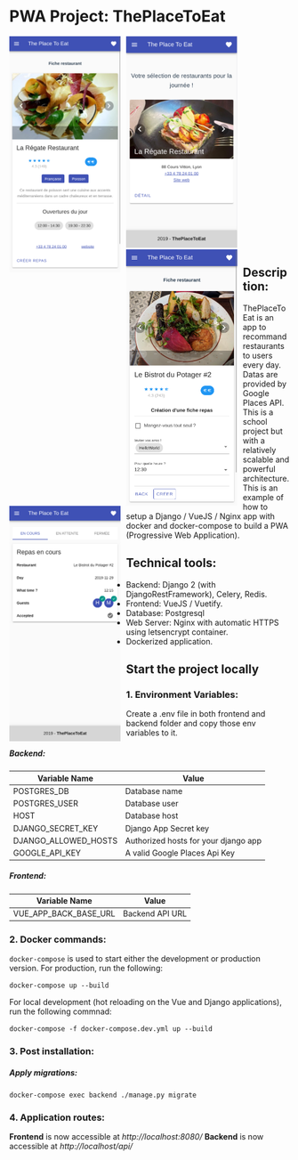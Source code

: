 # PWA Project: ThePlaceToEat

<img src="images/homepage.png" alt="Home page"
style="float: top; margin-right: 10px" width="200"/>
<img src="images/restaurant-detail.png" alt="Restaurant detail"
style="float: left; margin-right: 10px" width="200"/>
<img src="images/meal-inv.png" alt="Meal invitation"
style="float: left; margin-right: 10px" width="200"/>
<img src="images/current-meals.png" alt="Current meals"
style="float: left; margin-right: 10px" width="200"/>

##  Description:

ThePlaceToEat is an app to recommand restaurants to users every day. Datas are
provided by Google Places API.
This is a school project but with a relatively scalable and powerful architecture.
This is an example of how to setup a Django / VueJS / Nginx app with docker and 
docker-compose to build a PWA (Progressive Web Application).

##  Technical tools:

*  Backend: Django 2 (with DjangoRestFramework), Celery, Redis.
*  Frontend: VueJS / Vuetify.
*  Database: Postgresql
*  Web Server: Nginx with automatic HTTPS using letsencrypt container.
*  Dockerized application.

## Start the project locally

### 1.  Environment Variables:

Create a .env file in both frontend and backend folder and copy those env
variables to it.

##### Backend:

| Variable Name | Value |
| ------ | ------ |
| POSTGRES_DB | Database name |
| POSTGRES_USER | Database user |
| HOST | Database host | 
| DJANGO_SECRET_KEY | Django App Secret key | 
| DJANGO_ALLOWED_HOSTS | Authorized hosts for your django app | 
| GOOGLE_API_KEY | A valid Google Places Api Key |

##### Frontend:

| Variable Name | Value |
| ------ | ------ |
| VUE_APP_BACK_BASE_URL | Backend API URL |

### 2.  Docker commands:

`docker-compose` is used to start either the development or production version.
For production, run the following:

```
docker-compose up --build
```

For local development (hot reloading on the Vue and Django applications),
run the following commnad:

```
docker-compose -f docker-compose.dev.yml up --build
```

### 3.  Post installation:

##### Apply migrations:

```
docker-compose exec backend ./manage.py migrate
```

### 4.  Application routes:

**Frontend** is now accessible at *http://localhost:8080/*
**Backend** is now accessible at *http://localhost/api/*
